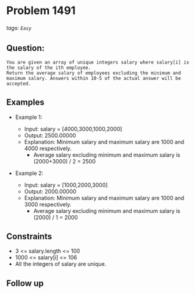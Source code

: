 # Problem 1491
###### tags: `Easy`

## Question:
```
You are given an array of unique integers salary where salary[i] is the salary of the ith employee.
Return the average salary of employees excluding the minimum and maximum salary. Answers within 10-5 of the actual answer will be accepted.
```

## Examples
* Example 1:
	* Input: salary = [4000,3000,1000,2000]
	* Output: 2500.00000
	* Explanation: Minimum salary and maximum salary are 1000 and 4000 respectively.
		* Average salary excluding minimum and maximum salary is (2000+3000) / 2 = 2500

* Example 2:
	* Input: salary = [1000,2000,3000]
	* Output: 2000.00000
	* Explanation: Minimum salary and maximum salary are 1000 and 3000 respectively.
		* Average salary excluding minimum and maximum salary is (2000) / 1 = 2000

## Constraints
* 3 <= salary.length <= 100
* 1000 <= salary[i] <= 106
* All the integers of salary are unique.

## Follow up

